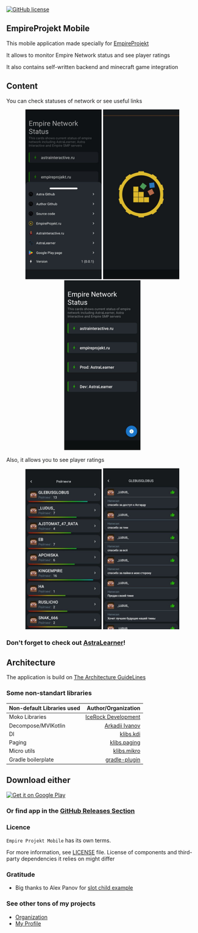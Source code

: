 [![GitHub license](https://img.shields.io/badge/License-Custom%20-blue.svg)](LICENSE.md)

## EmpireProjekt Mobile

This mobile application made specially for [EmpireProjekt](https://empireprojekt.ru)

It allows to monitor Empire Network status and see player ratings

It also contains self-written backend and minecraft game integration

## Content

You can check statuses of network or see useful links
<p align="center">
    <img src="./media/bottomsheet.jpg" width="200" height="auto"/>  
    <img src="./media/splash.jpg" width="200" height="auto"/>  
    <img src="./media/status.jpg" width="200" height="auto"/>  
</p>

Also, it allows you to see player ratings
<p align="center">
    <img src="./media/ratings.jpg" width="200" height="auto"/> 
    <img src="./media/rating_detail.jpg" width="200" height="auto"/>  
</p>

### Don't forget to check out [AstraLearner](https://play.google.com/store/apps/details?id=com.makeevrserg.astralearner)!

## Architecture

The application is build on [The Architecture GuideLines](https://makeevrserg.github.io/ArchitectureTheory/gradle/)

### Some non-standart libraries

| Non-default Libraries used |                                           Author/Organization |   
|:---------------------------|--------------------------------------------------------------:|
| Moko Libraries             |          [IceRock Development](https://github.com/icerockdev) |
| Decompose/MVIKotlin        |                [Arkadii Ivanov](https://github.com/arkivanov) |
| DI                         |               [klibs.kdi](https://github.com/makeevrserg/KDI) |
| Paging                     |   [klibs.paging](https://github.com/makeevrserg/klibs.paging) |
| Micro utils                |     [klibs.mikro](https://github.com/makeevrserg/klibs.mikro) |
| Gradle boilerplate         | [gradle-plugin](https://github.com/makeevrserg/gradle-plugin) |

## Download either

[<img src="https://play.google.com/intl/en_us/badges/images/generic/en-play-badge.png" alt="Get it on Google Play" height="80">](https://play.google.com/store/apps/details?id=com.makeevrserg.empireprojekt.mobile)

### Or find app in the [GitHub Releases Section](https://github.com/makeevrserg/EmpireProjekt-Mobile/releases/latest)

### Licence

`Empire Projekt Mobile` has its own terms.

For more information, see [LICENSE](./LICENSE.md) file. License of components and third-party dependencies it relies on
might differ

### Gratitude

- Big thanks to Alex Panov for [slot child example](https://github.dev/AJIEKCX/SpaceXRockets)

### See other tons of my projects

- [Organization](https://github.com/Astra-Interactive)
- [My Profile](https://github.com/makeevrserg)